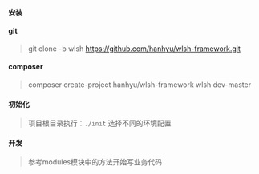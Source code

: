 #### 安装

#### git
> git clone -b wlsh https://github.com/hanhyu/wlsh-framework.git

#### composer
> composer create-project hanhyu/wlsh-framework wlsh dev-master

#### 初始化
> 项目根目录执行：`./init` 选择不同的环境配置

#### 开发
> 参考modules模块中的方法开始写业务代码
